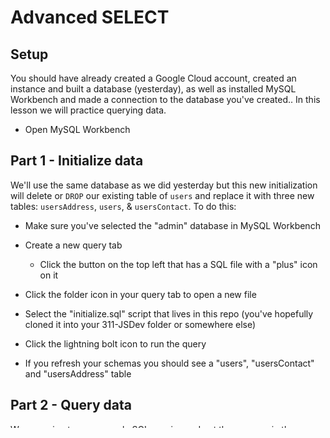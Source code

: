 # Advanced SELECT

## Setup

You should have already created a Google Cloud account, created an instance and built a database (yesterday), as well as installed MySQL Workbench and made a connection to the database you've created.. In this lesson we will practice querying data.

* Open MySQL Workbench

## Part 1 - Initialize data

We'll use the same database as we did yesterday but this new initialization will delete or `DROP` our existing table of `users` and replace it with three new tables: `usersAddress`, `users`, & `usersContact`. To do this:

* Make sure you've selected the "admin" database in MySQL Workbench

* Create a new query tab
  * Click the button on the top left that has a SQL file with a "plus" icon on it

* Click the folder icon in your query tab to open a new file

* Select the "initialize.sql" script that lives in this repo (you've hopefully cloned it into your 311-JSDev folder or somewhere else)

* Click the lightning bolt icon to run the query

* If you refresh your schemas you should see a "users", "usersContact" and "usersAddress" table

## Part 2 - Query data

We are going to run a couple SQL queries and put the answers in the "Query Responses" section of this README. The query instructions are intentionally written in plain english. It's up to you to translate that into a SELECT statement.

1. Get a sum of all the user_ids from the `usersAddress` table grouped by state. Enter the values for the specific states below.

2. Find the most popular area code in the `usersContact` table. 
  * Hint: SUBSTR, GROUP BY

3. Find the MIN first_name, the county, and a count of all users in that county for counties with more than 10 users. There will be four results. List the last one. 
  * Hint: MIN, COUNT, JOIN, GROUP BY, HAVING


## Query Responses

1. Sums
  * AK: 1422
    * SELECT SUM(user_id) FROM usersAddress WHERE state LIKE 'AK'
  * CT: 999
    * SELECT SUM(user_id) FROM usersAddress WHERE state LIKE 'CT'
  * TX: 7908
    * SELECT SUM(user_id) FROM usersAddress WHERE state LIKE 'TX'
  * WY: 1271
    * SELECT SUM(user_id) FROM usersAddress WHERE state LIKE 'WY'

2.
  * Area code: 973
    * SELECT COUNT(*), SUBSTRING(phone1, 1, 3) AS areaCode FROM usersContact GROUP BY areaCode ORDER BY COUNT(*) DESC

3.
  * first_name: Alaine
  * county: Orange
  * county total: 11
    * SELECT MIN(users.first_name), county, COUNT(*) AS userCount FROM usersAddress JOIN users ON usersAddress.user_id=users.id GROUP BY county HAVING userCount > 10


## Summary

We're starting to get pretty advanced with our SQL queries. Keep researching other advanced SELECT statements and get ready to foray into [INSERTs and UPDATEs and DELETEs, oh CRUD](https://www.youtube.com/watch?v=-HrfbV16-FQ)!.
